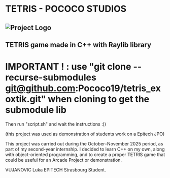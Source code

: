 # TETRIS - POCOCO STUDIOS
![Project Logo](https://encrypted-tbn0.gstatic.com/images?q=tbn:ANd9GcRQCjpXkSf8X0_MNdPvR4dtU9KafgRQmtWIEg&s)
---
TETRIS game made in C++ with Raylib library
---

# IMPORTANT ! : use "git clone --recurse-submodules git@github.com:Pococo19/tetris_exoxtik.git" when cloning to get the submodule lib

Then run "script.sh" and wait the instructions :))

(this project was used as demonstration of students work on a Epitech JPO)

This project was carried out during the October–November 2025 period, as part of my second-year internship.
I decided to learn C++ on my own, along with object-oriented programming, and to create a proper TETRIS game that could be useful for an Arcade Project or demonstration.

VUJANOVIC Luka
EPITECH Strasbourg Student.
